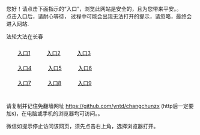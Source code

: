您好！请点击下面指示的“入口”，浏览此网站是安全的，且为您带来平安。。 <br/>
点击入口后，请耐心等待， 过程中可能会出现无法打开的提示，请忽略，最终会进入网站. </br>

法轮大法在长春<br/>
<div style="padding:10px"><a style="margin:20px" target="_blank" href="https://d12oqfvcprj3ei.cloudfront.net/2Qpsp?dmoih" id="ccLink1" rel="nofollow">入口1</a> <a target="_blank" style="margin:20px" href="https://d3qj27h7dhfmbu.cloudfront.net/2Qpsp?bpvlgrjf" id="ccLink2" rel="nofollow">入口2</a> <a style="margin:20px" target="_blank" href="https://d18r1bqy1xi9xz.cloudfront.net/2Qpsp?ncynvgy" id="ccLink3" rel="nofollow">入口3</a></div>

<div style="padding:10px" ><a style="margin:20px" target="_blank" href="https://d12oqfvcprj3ei.cloudfront.net/2Qpsp?dmoih" id="ccLink4" rel="nofollow">入口4</a> <a style="margin:20px" href="https://d3qj27h7dhfmbu.cloudfront.net/2Qpsp?bpvlgrjf" target="_blank" id="ccLink5" rel="nofollow">入口5</a> <a style="margin:20px" href="https://d18r1bqy1xi9xz.cloudfront.net/2Qpsp?ncynvgy" target="_blank" id="ccLink6" rel="nofollow">入口6</a></div>

<div style="padding:10px"><a style="margin:20px" target="_blank" href="https://d12oqfvcprj3ei.cloudfront.net/2Qpsp?dmoih" id="ccLink7" rel="nofollow">入口7</a> <a style="margin:20px" href="https://d3qj27h7dhfmbu.cloudfront.net/2Qpsp?bpvlgrjf" target="_blank" id="ccLink8" rel="nofollow">入口8</a> <a style="margin:20px" target="_blank" href="https://d18r1bqy1xi9xz.cloudfront.net/2Qpsp?ncynvgy" id="ccLink9" rel="nofollow">入口9</a></div>

<br/>



请复制并记住免翻墙网址 https://github.com/yntd/changchunzx (http后一定要加s)，在电脑或手机的浏览器均可访问。。<br/>

微信如提示停止访问该网页，须先点击右上角，选择浏览器打开。
